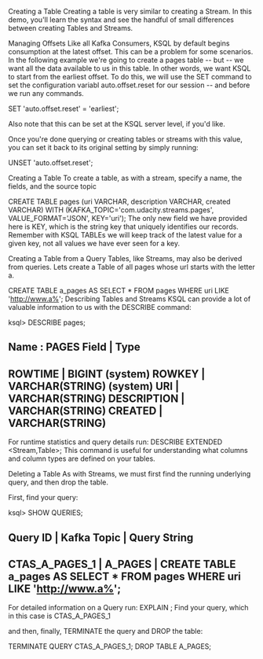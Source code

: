 Creating a Table
Creating a table is very similar to creating a Stream. In this demo, you'll learn the syntax and see the handful of small differences between creating Tables and Streams.

Managing Offsets
Like all Kafka Consumers, KSQL by default begins consumption at the latest offset. This can be a problem for some scenarios. In the following example we're going to create a pages table -- but -- we want all the data available to us in this table. In other words, we want KSQL to start from the earliest offset. To do this, we will use the SET command to set the configuration variabl auto.offset.reset for our session -- and before we run any commands.

SET 'auto.offset.reset' = 'earliest';

Also note that this can be set at the KSQL server level, if you'd like.

Once you're done querying or creating tables or streams with this value, you can set it back to its original setting by simply running:

UNSET 'auto.offset.reset';

Creating a Table
To create a table, as with a stream, specify a name, the fields, and the source topic


CREATE TABLE pages
  (uri VARCHAR,
   description VARCHAR,
   created VARCHAR)
  WITH (KAFKA_TOPIC='com.udacity.streams.pages',
        VALUE_FORMAT='JSON',
        KEY='uri');
The only new field we have provided here is KEY, which is the string key that uniquely identifies our records. Remember with KSQL TABLEs we will keep track of the latest value for a given key, not all values we have ever seen for a key.

Creating a Table from a Query
Tables, like Streams, may also be derived from queries. Lets create a Table of all pages whose url starts with the letter a.


CREATE TABLE a_pages AS
  SELECT * FROM pages WHERE uri LIKE 'http://www.a%';
Describing Tables and Streams
KSQL can provide a lot of valuable information to us with the DESCRIBE command:


ksql> DESCRIBE pages;

Name                 : PAGES
 Field       | Type
-----------------------------------------
 ROWTIME     | BIGINT           (system)
 ROWKEY      | VARCHAR(STRING)  (system)
 URI         | VARCHAR(STRING)
 DESCRIPTION | VARCHAR(STRING)
 CREATED     | VARCHAR(STRING)
-----------------------------------------
For runtime statistics and query details run: DESCRIBE EXTENDED <Stream,Table>;
This command is useful for understanding what columns and column types are defined on your tables.

Deleting a Table
As with Streams, we must first find the running underlying query, and then drop the table.

First, find your query:


ksql> SHOW QUERIES;

 Query ID                | Kafka Topic      | Query String
----------------------------------------------------------------------------------------------
  CTAS_A_PAGES_1      | A_PAGES      | CREATE TABLE a_pages AS
    SELECT * FROM pages WHERE uri LIKE 'http://www.a%';
----------------------------------------------------------------------------------------------
For detailed information on a Query run: EXPLAIN <Query ID>;
Find your query, which in this case is CTAS_A_PAGES_1

and then, finally, TERMINATE the query and DROP the table:


TERMINATE QUERY CTAS_A_PAGES_1;
DROP TABLE A_PAGES;
